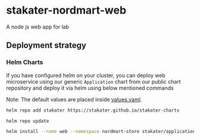 # stakater-nordmart-web

A node js web app for lab

## Deployment strategy

### Helm Charts

If you have configured helm on your cluster, you can deploy web microservice using our generic `Application` chart from our public chart repository and deploy it via helm using below mentioned commands

Note:
The default values are placed inside [values.yaml](deployment/values.yaml]).

```bash
helm repo add stakater https://stakater.github.io/stakater-charts

helm repo update

helm install --name web --namespace nordmart-store stakater/application -f deployment/values.yaml
```

